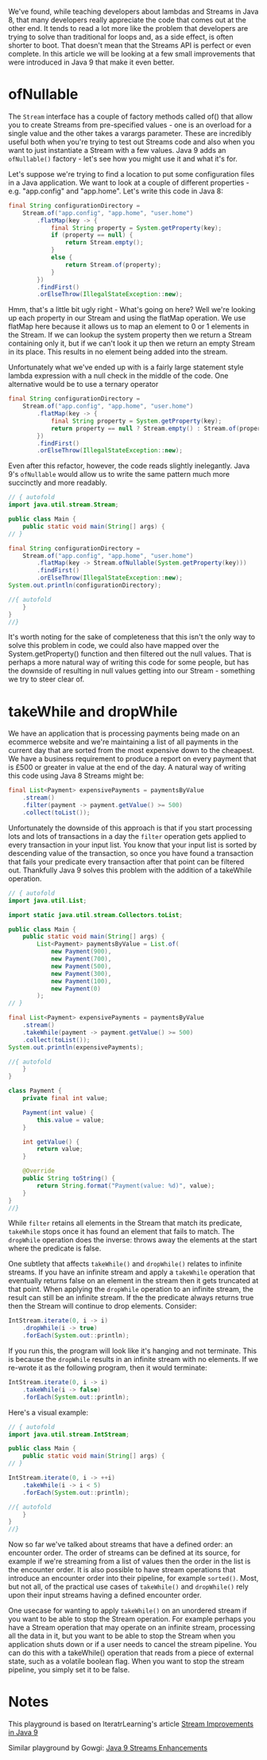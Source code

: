 We've found, while teaching developers about lambdas and Streams in Java 8, that many developers really appreciate the code that comes out at the other end. It tends to read a lot more like the problem that developers are trying to solve than traditional for loops and, as a side effect, is often shorter to boot. That doesn't mean that the Streams API is perfect or even complete. In this article we will be looking at a few small improvements that were introduced in Java 9 that make it even better.

# ofNullable
The `Stream` interface has a couple of factory methods called of() that allow you to create Streams from pre-specified values - one is an overload for a single value and the other takes a varargs parameter. These are incredibly useful both when you're trying to test out Streams code and also when you want to just instantiate a Stream with a few values. Java 9 adds an `ofNullable()` factory - let's see how you might use it and what it's for.

Let's suppose we're trying to find a location to put some configuration files in a Java application. We want to look at a couple of different properties - e.g. "app.config" and "app.home". Let's write this code in Java 8:

```java
final String configurationDirectory =
    Stream.of("app.config", "app.home", "user.home")
        .flatMap(key -> {
            final String property = System.getProperty(key);
            if (property == null) {
                return Stream.empty();
            }
            else {
                return Stream.of(property);
            }
        })
        .findFirst()
        .orElseThrow(IllegalStateException::new);
```

Hmm, that's a little bit ugly right - What's going on here? Well we're looking up each property in our Stream and using the flatMap operation. We use flatMap here because it allows us to map an element to 0 or 1 elements in the Stream. If we can lookup the system property then we return a Stream containing only it, but if we can't look it up then we return an empty Stream in its place. This results in no element being added into the stream.

Unfortunately what we've ended up with is a fairly large statement style lambda expression with a null check in the middle of the code. One alternative would be to use a ternary operator

```java
final String configurationDirectory =
    Stream.of("app.config", "app.home", "user.home")
        .flatMap(key -> {
            final String property = System.getProperty(key);
            return property == null ? Stream.empty() : Stream.of(property);
        })
        .findFirst()
        .orElseThrow(IllegalStateException::new);
```

Even after this refactor, however, the code reads slightly inelegantly. Java 9's `ofNullable` would allow us to write the same pattern much more succinctly and more readably.

```java runnable
// { autofold
import java.util.stream.Stream;

public class Main {
    public static void main(String[] args) {
// }

final String configurationDirectory =
    Stream.of("app.config", "app.home", "user.home")
        .flatMap(key -> Stream.ofNullable(System.getProperty(key)))
        .findFirst()
        .orElseThrow(IllegalStateException::new);
System.out.println(configurationDirectory);

//{ autofold
    }
}
//}
```

It's worth noting for the sake of completeness that this isn't the only way to solve this problem in code, we could also have mapped over the System.getProperty() function and then filtered out the null values. That is perhaps a more natural way of writing this code for some people, but has the downside of resulting in null values getting into our Stream - something we try to steer clear of.

# takeWhile and dropWhile
We have an application that is processing payments being made on an ecommerce website and we're maintaining a list of all payments in the current day that are sorted from the most expensive down to the cheapest. We have a business requirement to produce a report on every payment that is £500 or greater in value at the end of the day. A natural way of writing this code using Java 8 Streams might be:

```java
final List<Payment> expensivePayments = paymentsByValue
    .stream()
    .filter(payment -> payment.getValue() >= 500)
    .collect(toList());
```

Unfortunately the downside of this approach is that if you start processing lots and lots of transactions in a day the `filter` operation gets applied to every transaction in your input list. You know that your input list is sorted by descending value of the transaction, so once you have found a transaction that fails your predicate every transaction after that point can be filtered out. Thankfully Java 9 solves this problem with the addition of a takeWhile operation.

```java runnable
// { autofold
import java.util.List;

import static java.util.stream.Collectors.toList;

public class Main {
    public static void main(String[] args) {
        List<Payment> paymentsByValue = List.of(
            new Payment(900),
            new Payment(700),
            new Payment(500),
            new Payment(300),
            new Payment(100),
            new Payment(0)
        );
// }

final List<Payment> expensivePayments = paymentsByValue
    .stream()
    .takeWhile(payment -> payment.getValue() >= 500)
    .collect(toList());
System.out.println(expensivePayments);

//{ autofold
    }
}

class Payment {
    private final int value;

    Payment(int value) {
        this.value = value;
    }

    int getValue() {
        return value;
    }

    @Override
    public String toString() {
        return String.format("Payment(value: %d)", value);
    }
}
//}
```

While `filter` retains all elements in the Stream that match its predicate, `takeWhile` stops once it has found an element that fails to match. The `dropWhile` operation does the inverse: throws away the elements at the start where the predicate is false.

One subtlety that affects `takeWhile()` and `dropWhile()` relates to infinite streams. If you have an infinite stream and apply a `takeWhile` operation that eventually returns false on an element in the stream then it gets truncated at that point. When applying the `dropWhile` operation to an infinite stream, the result can still be an infinite stream. If the the predicate always returns true then the Stream will continue to drop elements. Consider:

```java
IntStream.iterate(0, i -> i)
    .dropWhile(i -> true)
    .forEach(System.out::println);
```

If you run this, the program will look like it's hanging and not terminate. This is because the `dropWhile` results in an infinite stream with no elements. If we re-wrote it as the following program, then it would terminate:

```java
IntStream.iterate(0, i -> i)
    .takeWhile(i -> false)
    .forEach(System.out::println);
```

Here's a visual example:

```java runnable
// { autofold
import java.util.stream.IntStream;

public class Main {
    public static void main(String[] args) {
// }

IntStream.iterate(0, i -> ++i)
    .takeWhile(i -> i < 5)
    .forEach(System.out::println);

//{ autofold
    }
}
//}
```

Now so far we've talked about streams that have a defined order: an encounter order. The order of streams can be defined at its source, for example if we're streaming from a list of values then the order in the list is the encounter order. It is also possible to have stream operations that introduce an encounter order into their pipeline, for example `sorted()`. Most, but not all, of the practical use cases of `takeWhile()` and `dropWhile()` rely upon their input streams having a defined encounter order.

One usecase for wanting to apply `takeWhile()` on an unordered stream if you want to be able to stop the Stream operation. For example perhaps you have a Stream operation that may operate on an infinite stream, processing all the data in it, but you want to be able to stop the Stream when you application shuts down or if a user needs to cancel the stream pipeline. You can do this with a takeWhile() operation that reads from a piece of external state, such as a volatile boolean flag. When you want to stop the stream pipeline, you simply set it to be false.

# Notes
This playground is based on IteratrLearning's article [Stream Improvements in Java 9](http://iteratrlearning.com/java9/2016/08/06/java9-streams.html)

Similar playground by Gowgi: [Java 9 Streams Enhancements](https://tech.io/playgrounds/2513/java-9-streams-enhancements)
